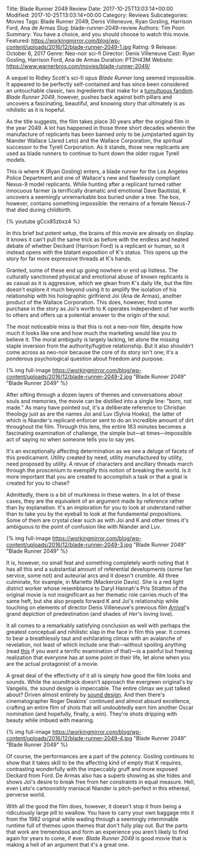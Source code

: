 Title: Blade Runner 2049 Review
Date: 2017-10-25T13:03:14+00:00
Modified: 2017-10-25T13:03:14+00:00
Category: Reviews
Subcategories: Movies
Tags: Blade Runner 2049, Denis Villeneuve, Ryan Gosling, Harrison Ford, Ana de Armas
Slug: blade-runner-2049-review
Authors: Tim Poon
Summary: You have a choice, and you should choose to watch this movie.
Featured: https://workingmirror.com/blog/wp-content/uploads/2016/12/blade-runner-2049-1.jpg
Rating: 9
Release: October 6, 2017
Genre: Neo-noir sci-fi
Director: Denis Villeneuve
Cast: Ryan Gosling, Harrison Ford, Ana de Armas
Duration: PT2H43M
Website: https://www.warnerbros.com/movies/blade-runner-2049/

A sequel to Ridley Scott's sci-fi opus *Blade Runner* long seemed impossible. It appeared to be perfectly self-contained and has since been considered an untouchable classic, two ingredients that make for a [tumultuous fandom](https://www.vox.com/culture/2017/10/10/16448816/rick-and-morty-szechuan-sauce-backlash). *Blade Runner 2049*, however, pushes back against both pillars and uncovers a fascinating, beautiful, and knowing story that ultimately is as nihilistic as it is hopeful.

As the title suggests, the film takes place 30 years after the original film in the year 2049. A lot has happened in those three short decades wherein the manufacture of replicants has been banned only to be jumpstarted again by Niander Wallace (Jared Leto) and the Wallace Corporation, the spiritual successor to the Tyrell Corporation. As it stands, those new replicants are used as blade runners to continue to hunt down the older rogue Tyrell models.

This is where K (Ryan Gosling) enters, a blade runner for the Los Angeles Police Department and one of Wallace's new and flawlessly compliant Nexus-9 model replicants. While hunting after a replicant turned rather innocuous farmer (a terrifically dramatic and emotional Dave Bautista), K uncovers a seemingly unremarkable box buried under a tree. The box, however, contains something impossible: the remains of a female Nexus-7 that died during childbirth.

{% youtube gCcx85zbxz4 %}

In this brief but potent setup, the brains of this movie are already on display. It knows it can't pull the same trick as before with the endless and heated debate of whether Deckard (Harrison Ford) is a replicant or human, so it instead opens with the blatant exposition of K's status. This opens up the story for far more expressive threads at K's hands.

Granted, some of these end up going nowhere or end up listless. The culturally sanctioned physical and emotional abuse of known replicants is as casual as it is aggressive, which we glean from K's daily life, but the film doesn't explore it much beyond using it to amplify the isolation of his relationship with his holographic girlfriend Joi (Ana de Armas), another product of the Wallace Corporation. This does, however, find some purchase in the story as Joi's worth to K operates independent of her worth to others and offers up a potential answer to the origin of the soul.

The most noticeable miss is that this is not a neo-noir film, despite how much it looks like one and how much the marketing would like you to believe it. The moral ambiguity is largely lacking, let alone the missing staple inversion from the authority/fugitive relationship. But it also shouldn't come across as neo-noir because the core of its story isn't one; it's a ponderous psychological question about freedom and purpose.

{% img full-image https://workingmirror.com/blog/wp-content/uploads/2016/12/blade-runner-2049-2.jpg "Blade Runner 2049" "Blade Runner 2049" %}

After sifting through a dozen layers of themes and conversations about souls and memories, the movie can be distilled into a single line: "born, not made." As many have pointed out, it's a deliberate reference to Christian theology just as are the names Joi and Luv (Sylvia Hoeks), the latter of which is Niander's replicant enforcer sent to do an incredible amount of dirt throughout the film. Through this lens, the entire 163 minutes becomes a fascinating examination of challenge, the simple but—at times—impossible act of saying no when someone tells you to say yes.

It's an exceptionally affecting determination as we see a deluge of facets of this predicament. Utility created by need, utility manufactured by utility, need proposed by utility. A revue of characters and ancillary threads march through the proscenium to exemplify this notion of breaking the world. Is it more important that you are created to accomplish a task or that a goal is created for you to chase?

Admittedly, there is a bit of murkiness in these waters. In a lot of these cases, they are the equivalent of an argument made by reference rather than by explanation. It's an imploration for you to look at understand rather than to take you by the eyeball to look at the fundamental propositions. Some of them are crystal clear such as with Joi and K and other times it's ambiguous to the point of confusion like with Niander and Luv.

{% img full-image https://workingmirror.com/blog/wp-content/uploads/2016/12/blade-runner-2049-3.jpg "Blade Runner 2049" "Blade Runner 2049" %}

It is, however, no small feat and something completely worth noting that it has all this and a substantial amount of referential developments (some fan service, some not) and auteurial arcs and it doesn't crumble. All three culminate, for example, in Mariette (Mackenzie Davis). She is a red light district worker whose resemblance to Daryl Hannah's Pris Stratton of the original movie is not insignificant as her thematic role carries much of the same heft, but she also propels forward K and Joi's relationship while touching on elements of director Denis Villeneuve's previous film [*Arrival*](https://workingmirror.com/2016/11/11/arrival-review/)'s grand depiction of predestination (and shades of *Her*'s loving love).

It all comes to a remarkably satisfying conclusion as well with perhaps the greatest conceptual and nihilistic slap in the face in film this year. It comes to bear a breathlessly taut and exhilarating climax with an avalanche of revelation, not least of which include one that—without spoiling anything (read [this](https://www.vox.com/culture/2017/10/9/16433088/blade-runner-2049-spoilers-review) if you want a terrific examination of that)—is a painful but freeing realization that everyone has at some point in their life, let alone when you are the actual protagonist of a movie.

A great deal of the effectivity of it all is simply how good the film looks and sounds. While the soundtrack doesn't approach the evergreen original's by Vangelis, the sound design is impeccable. The entire climax we just talked about? Driven almost entirely by [sound design](https://www.polygon.com/2017/10/19/16503344/blade-runner-2049-sound-water-scene). And then there's cinematographer Roger Deakins' continued and almost absurd excellence, crafting an entire film of shots that will undoubtedly earn him another Oscar nomination (and hopefully, finally, a win). They're shots dripping with beauty while imbued with meaning.

{% img full-image https://workingmirror.com/blog/wp-content/uploads/2016/12/blade-runner-2049-4.jpg "Blade Runner 2049" "Blade Runner 2049" %}

Of course, the performances are a part of the potency. Gosling continues to show that it takes skill to be the affecting kind of empty that K requires, contrasting wonderfully with the impeccably gruff and more exposed Deckard from Ford. De Armas also has a superb showing as she hides and shows Joi's desire to break free from her constraints in equal measure. Hell, even Leto's cartoonishly maniacal Niander is pitch-perfect in this ethereal, perverse world.

With all the good the film does, however, it doesn't stop it from being a ridiculously large pill to swallow. You have to carry your own baggage into it from the 1982 original while wading through a seemingly interminable runtime full of themes upon themes that don't fully play out. But the parts that work are tremendous and form an experience you aren't likely to find again for years to come, if ever. *Blade Runner 2049* is good movie that is making a hell of an argument that it's a great one.
